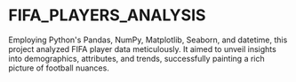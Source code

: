 # FIFA_PLAYERS_ANALYSIS
Employing Python's Pandas, NumPy, Matplotlib, Seaborn, and datetime, this project analyzed FIFA player data meticulously. It aimed to unveil insights into demographics, attributes, and trends, successfully painting a rich picture of football nuances.
